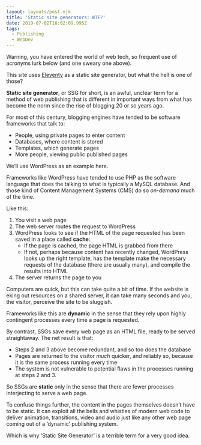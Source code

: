 ```yaml
---
layout: layouts/post.njk
title: 'Static site generators: WTF?'
date: 2019-07-02T16:02:09.995Z
tags:
  - Publishing
  - WebDev
---
```

Warning, you have entered the world of web tech, so frequent use of acronyms lurk below (and one sweary one above).

This site uses [Eleventy](https://www.11ty.io) as a static site generator, but what the hell is one of those? 

**Static site generator**, or SSG for short, is an awful, unclear term for a method of web publishing that is different in important ways from what has become the norm since the rise of blogging 20 or so years ago.

For most of this century, blogging engines have tended to be  software frameworks that talk to: 

* People, using private pages to enter content
* Databases, where content is stored
* Templates, which generate pages
* More people, viewing public published pages

We’ll use WordPress as an example here.

Frameworks like WordPress have tended to use PHP as the software language that does the talking to what is typically a MySQL database. And those kind of Content Management Systems (CMS) do so _on-demand_ much of the time.

Like this: 

1. You visit a web page
2. The web server routes the request to WordPress
3. WordPress looks to see if the HTML of the page requested has been saved in a place called **cache**: 
    * If the page is cached, the page HTML is grabbed from there
    * If not, perhaps because content has recently changed, WordPress looks up the right template, has the template make the necessary requests of the database (there are usually many), and compile the results into HTML
4. The server returns the page to you

Computers are quick, but this can take quite a bit of time. If the website is eking out resources on a shared server, it can take many seconds and you, the visitor, perceive the site to be sluggish.

Frameworks like this are **dynamic** in the sense that they rely upon highly contingent processes every time a page is requested.

By contrast, SSGs save every web page as an HTML file, ready to be served straightaway. The net result is that: 

* Steps 2 and 3 above become redundant, and so too does the database
* Pages are returned to the visitor _much_ quicker, and reliably so, because it is the same process running every time
* The system is not vulnerable to potential flaws in the processes running at steps 2  and 3.

So SSGs are **static** only in the sense that there are fewer  processes interjecting to serve a web page. 

To confuse things further, the content in the pages themselves doesn’t have to be static. It can exploit all the bells and whistles of modern web code to deliver animation, transitions, video and audio just like any other web page coming out of a ‘dynamic’ publishing system.

Which is why ‘Static Site Generator’ is a terrible term for a very good idea.
